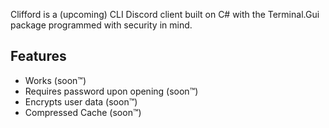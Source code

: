 Clifford is a (upcoming) CLI Discord client built on C# with the Terminal.Gui package programmed with security in mind. 

## Features

- Works (soon:tm:)
- Requires password upon opening (soon:tm:)
- Encrypts user data (soon:tm:)
- Compressed Cache  (soon:tm:)
